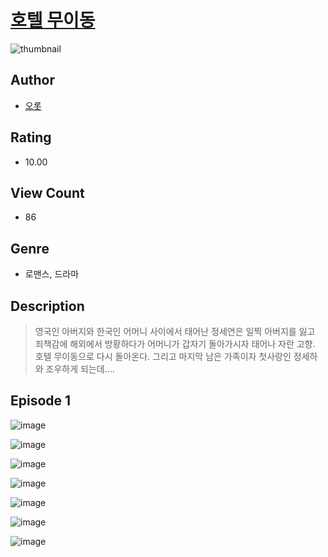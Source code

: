 # [호텔 무이동](https://comic.naver.com/challenge/list?titleId=810471)
![thumbnail](https://image-comic.pstatic.net/user_contents_data/challenge_comic/2023/05/23/364466/upload_7219887261451957815_480x623.jpeg)

## Author
- [오롯](https://comic.naver.com/artistTitle?id=364466)

## Rating
- 10.00

## View Count
- 86

## Genre
- 로맨스, 드라마

## Description
> 영국인 아버지와 한국인 어머니 사이에서 태어난 정세연은 일찍 아버지를 잃고 죄책감에 해외에서 방황하다가 어머니가 갑자기 돌아가시자 태어나 자란 고향. 호텔 무이동으로 다시 돌아온다. 그리고 마지막 남은 가족이자 첫사랑인 정세하와 조우하게 되는데....


## Episode 1
![image](https://image-comic.pstatic.net/user_contents_data/challenge_comic/2023/05/23/364466/upload_3702584735820898867.jpeg)

![image](https://image-comic.pstatic.net/user_contents_data/challenge_comic/2023/05/23/364466/upload_4050535077328019809.jpeg)

![image](https://image-comic.pstatic.net/user_contents_data/challenge_comic/2023/05/23/364466/upload_4135538536808198707.jpeg)

![image](https://image-comic.pstatic.net/user_contents_data/challenge_comic/2023/05/23/364466/upload_3834592299416826465.jpeg)

![image](https://image-comic.pstatic.net/user_contents_data/challenge_comic/2023/05/23/364466/upload_3473228822071096930.jpeg)

![image](https://image-comic.pstatic.net/user_contents_data/challenge_comic/2023/05/23/364466/upload_3486459223979865138.jpeg)

![image](https://image-comic.pstatic.net/user_contents_data/challenge_comic/2023/05/23/364466/upload_7161393239451318072.jpeg)
